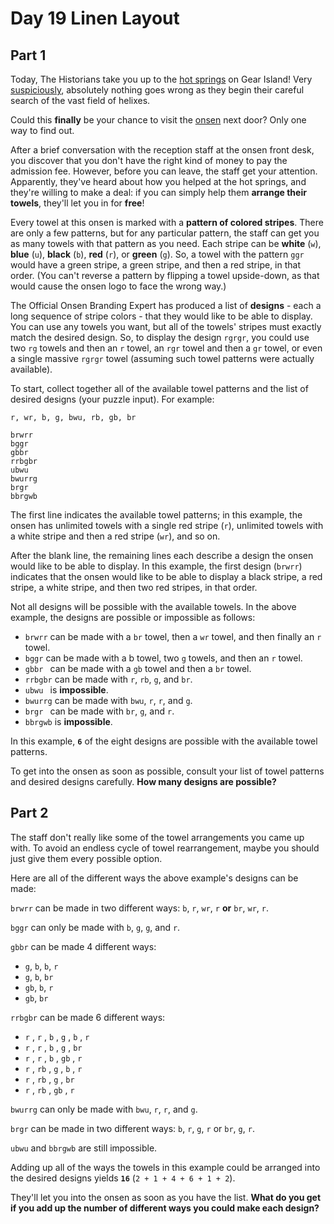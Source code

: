 # Day 19 Linen Layout

## Part 1


Today, The Historians take you up to the [hot springs](https://adventofcode.com/2023/day/12) on Gear Island! Very [suspiciously](https://www.youtube.com/watch?v=ekL881PJMjI), absolutely nothing goes wrong as they begin their careful search of the vast field of helixes.

Could this **finally** be your chance to visit the [onsen](https://en.wikipedia.org/wiki/Onsen) next door? Only one way to find out.

After a brief conversation with the reception staff at the onsen front desk, you discover that you don't have the right kind of money to pay the admission fee. However, before you can leave, the staff get your attention. Apparently, they've heard about how you helped at the hot springs, and they're willing to make a deal: if you can simply help them **arrange their towels**, they'll let you in for **free**!

Every towel at this onsen is marked with a **pattern of colored stripes**. There are only a few patterns, but for any particular pattern, the staff can get you as many towels with that pattern as you need. Each stripe can be **white** (```w```), **blue** (```u```), **black** (```b```), **red** (```r```), or **green** (```g```). So, a towel with the pattern ```ggr``` would have a green stripe, a green stripe, and then a red stripe, in that order. (You can't reverse a pattern by flipping a towel upside-down, as that would cause the onsen logo to face the wrong way.)

The Official Onsen Branding Expert has produced a list of **designs** - each a long sequence of stripe colors - that they would like to be able to display. You can use any towels you want, but all of the towels' stripes must exactly match the desired design. So, to display the design ```rgrgr```, you could use two ```rg``` towels and then an ```r``` towel, an ```rgr``` towel and then a ```gr``` towel, or even a single massive ```rgrgr``` towel (assuming such towel patterns were actually available).

To start, collect together all of the available towel patterns and the list of desired designs (your puzzle input). For example:

```
r, wr, b, g, bwu, rb, gb, br

brwrr
bggr
gbbr
rrbgbr
ubwu
bwurrg
brgr
bbrgwb
```

The first line indicates the available towel patterns; in this example, the onsen has unlimited towels with a single red stripe (```r```), unlimited towels with a white stripe and then a red stripe (```wr```), and so on.

After the blank line, the remaining lines each describe a design the onsen would like to be able to display. In this example, the first design (```brwrr```) indicates that the onsen would like to be able to display a black stripe, a red stripe, a white stripe, and then two red stripes, in that order.

Not all designs will be possible with the available towels. In the above example, the designs are possible or impossible as follows:

- ```brwrr``` can be made with a ```br``` towel, then a ```wr``` towel, and then finally an ```r``` towel.
- ```bggr``` can be made with a b towel, two ```g``` towels, and then an ```r``` towel.
- ```gbbr ``` can be made with a ```gb``` towel and then a ```br``` towel.
- ```rrbgbr``` can be made with ```r```, ```rb```, ```g```, and ```br```.
- ```ubwu ``` is **impossible**.
- ```bwurrg``` can be made with ```bwu```, ```r```, ```r```, and ```g```.
- ```brgr ``` can be made with ```br```, ```g```, and ```r```.
- ```bbrgwb``` is **impossible**.
  
In this example, **```6```** of the eight designs are possible with the available towel patterns.

To get into the onsen as soon as possible, consult your list of towel patterns and desired designs carefully. **How many designs are possible?**

## Part 2

The staff don't really like some of the towel arrangements you came up with. To avoid an endless cycle of towel rearrangement, maybe you should just give them every possible option.

Here are all of the different ways the above example's designs can be made:

```brwrr``` can be made in two different ways: ```b```, ```r```, ```wr```, ```r``` **or** ```br```, ```wr```, ```r```.

```bggr``` can only be made with ```b```, ```g```, ```g```, and ```r```.

```gbbr``` can be made 4 different ways:

- ```g```, ```b```, ```b```, ```r```
- ```g```, ```b```, ```br```
- ```gb```, ```b```, ```r```
- ```gb```, ```br```

```rrbgbr``` can be made 6 different ways:


- ```r``` , ```r``` , ```b``` , ```g``` , ```b``` , ```r```
- ```r``` , ```r``` , ```b``` , ```g``` , ```br```
- ```r``` , ```r``` , ```b``` , ```gb``` , ```r```
- ```r``` , ```rb``` , ```g``` , ```b``` , ```r```
- ```r``` , ```rb``` , ```g``` , ```br```
- ```r``` , ```rb``` , ```gb``` , ```r```

```bwurrg``` can only be made with ```bwu```, ```r```, ```r```, and ```g```.

```brgr``` can be made in two different ways: ```b```, ```r```, ```g```, ```r``` or ```br```, ```g```, ```r```.

```ubwu``` and ```bbrgwb``` are still impossible.

Adding up all of the ways the towels in this example could be arranged into the desired designs yields **```16```** (```2 + 1 + 4 + 6 + 1 + 2```).

They'll let you into the onsen as soon as you have the list. **What do you get if you add up the number of different ways you could make each design?**